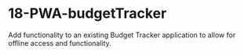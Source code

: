# 18-PWA-budgetTracker
Add functionality to an existing Budget Tracker application to allow for offline access and functionality.

